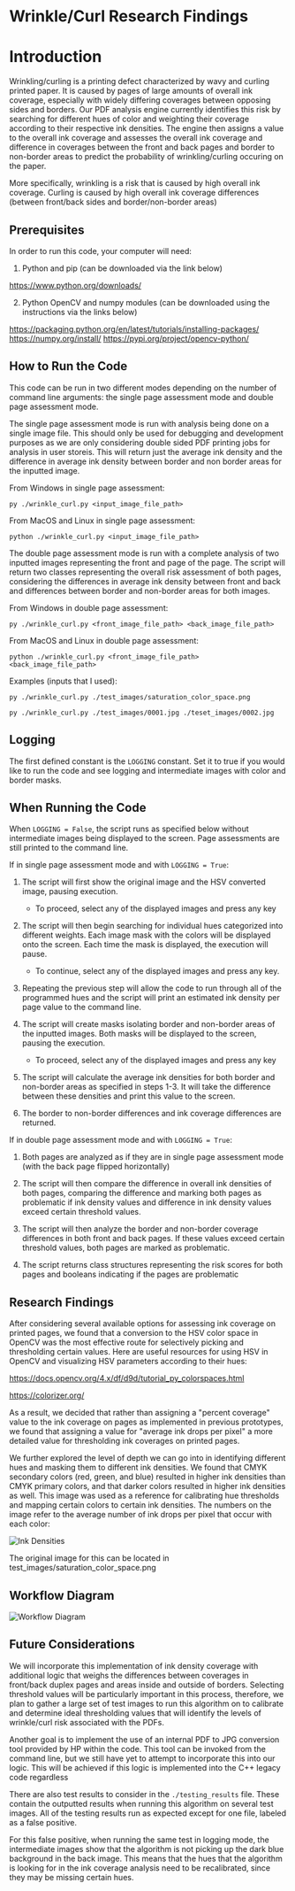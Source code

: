 # Wrinkle/Curl Research Findings

# Introduction
Wrinkling/curling is a printing defect characterized by wavy and curling printed paper. It is caused by pages of large amounts of overall ink coverage, especially with widely differing coverages between opposing sides and borders. Our PDF analysis engine currently identifies this risk by searching for different hues of color and weighting their coverage according to their respective ink densities. The engine then assigns a value to the overall ink coverage and assesses the overall ink coverage and difference in coverages between the front and back pages and border to non-border areas to predict the probability of wrinkling/curling occuring on the paper. 


More specifically, wrinkling is a risk that is caused by high overall ink coverage. Curling is caused by high overall ink coverage differences (between front/back sides and border/non-border areas)

## Prerequisites

In order to run this code, your computer will need: 

1. Python and pip (can be downloaded via the link below)

https://www.python.org/downloads/

2. Python OpenCV and numpy modules (can be downloaded using the instructions via the links below)

https://packaging.python.org/en/latest/tutorials/installing-packages/
https://numpy.org/install/
https://pypi.org/project/opencv-python/

## How to Run the Code

This code can be run in two different modes depending on the number of command line arguments: the single page assessment mode and double page assessment mode. 

The single page assessment mode is run with analysis being done on a single image file. This should only be used for debugging and development purposes as we are only considering double sided PDF printing jobs for analysis in user storeis. This will return just the average ink density and the difference in average ink density between border and non border areas for the inputted image. 

From Windows in single page assessment:

`py ./wrinkle_curl.py <input_image_file_path>`


From MacOS and Linux in single page assessment: 

`python ./wrinkle_curl.py <input_image_file_path>`

The double page assessment mode is run with a complete analysis of two inputted images representing the front and page of the page. The script will return two classes representing the overall risk assessment of both pages, considering the differences in average ink density between front and back and differences between border and non-border areas for both images. 

From Windows in double page assessment:

`py ./wrinkle_curl.py <front_image_file_path> <back_image_file_path>`


From MacOS and Linux in double page assessment: 

`python ./wrinkle_curl.py <front_image_file_path> <back_image_file_path>`


Examples (inputs that I used):

`py ./wrinkle_curl.py ./test_images/saturation_color_space.png`

`py ./wrinkle_curl.py ./test_images/0001.jpg ./teset_images/0002.jpg`

## Logging

The first defined constant is the `LOGGING` constant. Set it to true if you would like to run the code and see logging and intermediate images with color and border masks. 


## When Running the Code 

When `LOGGING = False`, the script runs as specified below without intermediate images being displayed to the screen. Page assessments are still printed to the command line. 

If in single page assessment mode and with `LOGGING = True`: 

1. The script will first show the original image and the HSV converted image, pausing execution.
    * To proceed, select any of the displayed images and press any key

2. The script will then begin searching for individual hues categorized into different weights. Each image mask with the colors will be displayed onto the screen. Each time the mask is displayed, the execution will pause.
    * To continue, select any of the displayed images and press any key. 

3. Repeating the previous step will allow the code to run through all of the programmed hues and the script will print an estimated ink density per page value to the command line.

4. The script will create masks isolating border and non-border areas of the inputted images. Both masks will be displayed to the screen, pausing the execution. 
    * To proceed, select any of the displayed images and press any key

5. The script will calculate the average ink densities for both border and non-border areas as specified in steps 1-3. It will take the difference between these densities and print this value to the screen. 

6. The border to non-border differences and ink coverage differences are returned. 




If in double page assessment mode and with `LOGGING = True`:

1. Both pages are analyzed as if they are in single page assessment mode (with the back page flipped horizontally)

2. The script will then compare the difference in overall ink densities of both pages, comparing the difference and marking both pages as problematic if ink density values and difference in ink density values exceed certain threshold values. 

3. The script will then analyze the border and non-border coverage differences in both front and back pages. If these values exceed certain threshold values, both pages are marked as problematic. 

4. The script returns class structures representing the risk scores for both pages and booleans indicating if the pages are problematic 



## Research Findings

After considering several available options for assessing ink coverage on printed pages, we found that a conversion to the HSV color space in OpenCV was the most effective route for selectively picking and thresholding certain values. Here are useful resources for using HSV in OpenCV and visualizing HSV parameters according to their hues: 


https://docs.opencv.org/4.x/df/d9d/tutorial_py_colorspaces.html

https://colorizer.org/


As a result, we decided that rather than assigning a "percent coverage" value to the ink coverage on pages as implemented in previous prototypes, we found that assigning a value for "average ink drops per pixel" a more detailed value for thresholding ink coverages on printed pages. 

We further explored the level of depth we can go into in identifying different hues and masking them to different ink densities. We found that CMYK secondary colors (red, green, and blue) resulted in higher ink densities than CMYK primary colors, and that darker colors resulted in higher ink densities as well. This image was used as a reference for calibrating hue thresholds and mapping certain colors to certain ink densities. The numbers on the image refer to the average number of ink drops per pixel that occur with each color: 


![Ink Densities](ink_densities.png)


The original image for this can be located in test_images/saturation_color_space.png

## Workflow Diagram

![Workflow Diagram](workflow_diagram.jpg)

## Future Considerations

We will incorporate this implementation of ink density coverage with additional logic that weighs the differences between coverages in front/back duplex pages and areas inside and outside of borders. Selecting threshold values will be particularly important in this process, therefore, we plan to gather a large set of test images to run this algorithm on to calibrate and determine ideal thresholding values that will identify the levels of wrinkle/curl risk associated with the PDFs. 

Another goal is to implement the use of an internal PDF to JPG conversion tool provided by HP within the code. This tool can be invoked from the command line, but we still have yet to attempt to incorporate this into our logic. This will be achieved if this logic is implemented into the C++ legacy code regardless

There are also test results to consider in the `./testing_results` file. These contain the outputted results when running this algorithm on several test images. All of the testing results run as expected except for one file, labeled as a false positive. 

For this false positive, when running the same test in logging mode, the intermediate images show that the algorithm is not picking up the dark blue background in the back image. This means that the hues that the algorithm is looking for in the ink coverage analysis need to be recalibrated, since they may be missing certain hues. 